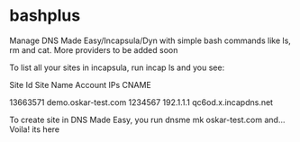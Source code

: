 # bashplus
Manage DNS Made Easy/Incapsula/Dyn with simple bash commands like ls, rm and cat. More providers to be added soon

To list all your sites in incapsula, run incap ls and you see:

Site Id      Site Name             Account    IPs         CNAME

13663571     demo.oskar-test.com   1234567    192.1.1.1   qc6od.x.incapdns.net

To create site in DNS Made Easy, you run dnsme mk oskar-test.com and... Voila! its here
